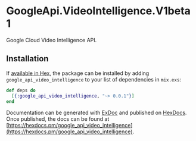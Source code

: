 # GoogleApi.VideoIntelligence.V1beta1

Google Cloud Video Intelligence API.

## Installation

If [available in Hex](https://hex.pm/docs/publish), the package can be installed
by adding `google_api_video_intelligence` to your list of dependencies in `mix.exs`:

```elixir
def deps do
  [{:google_api_video_intelligence, "~> 0.0.1"}]
end
```

Documentation can be generated with [ExDoc](https://github.com/elixir-lang/ex_doc)
and published on [HexDocs](https://hexdocs.pm). Once published, the docs can
be found at [https://hexdocs.pm/google_api_video_intelligence](https://hexdocs.pm/google_api_video_intelligence).
